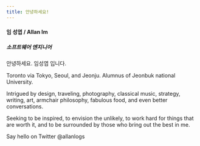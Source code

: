 ```yaml
---
title: 안녕하세요!
---
```


#### 임 성엽 / Allan Im

##### 소프트웨어 엔지니어

안녕하세요. 임성엽 입니다.

Toronto via Tokyo, Seoul, and Jeonju. Alumnus of Jeonbuk national University.

Intrigued by design, traveling, photography, classical music, strategy, writing, art, armchair philosophy, fabulous food, and even better conversations.

Seeking to be inspired, to envision the unlikely, to work hard for things that are worth it, and to be surrounded by those who bring out the best in me.

Say hello on Twitter @allanlogs 